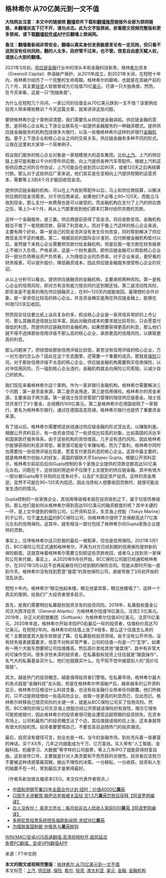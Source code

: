  <h2>格林希尔 从70亿美元到一文不值</h2> <p class="notice"><b>大陆网友注意：本文中的链接除 <a href="https://github.com/bannedbook/fanqiang" >翻墙</a>软件下载和<a href="https://github.com/killgcd/justmysocks/blob/master/README.md">翻墙推荐</a>链接外全部为禁网链接，未翻墙状态下打不开，请勿点击。此为文字版禁闻，欲看图文视频完整版和更多禁闻，请下载<a href="https://github.com/bannedbook/fanqiang">翻墙软件或APP</a>后翻墙上禁闻网。</p><p>备注：翻墙看新闻非常安全，翻墙以真实身份发表敏感言论有一定风险，但只看不说则没有任何风险，翻的人太多，政府管不过来，也不管。信息自由是天赋人权，请放心大胆的翻墙。</b></p>  <div class="entry"> <p id="conimg">2021年3月初，<a href="https://www.bannedbook.org/bnews/tag/%E4%BE%9B%E5%BA%94%E9%93%BE/" class="st_tag internal_tag" rel="tag" title="标签 供应链 下的日志">供应链</a><a href="https://www.bannedbook.org/bnews/tag/%E9%87%91%E8%9E%8D/" class="st_tag internal_tag" rel="tag" title="标签 金融 下的日志">金融</a>行业中的领头羊和金融科技新贵，格林<a href="https://www.bannedbook.org/bnews/tag/%E5%B8%8C%E5%B0%94/" class="st_tag internal_tag" rel="tag" title="标签 希尔 下的日志">希尔</a>资本（Greensill Capital）申请破产保护。从2011年成立，到2021年关闭，在短短十年内，格林希尔经历了一个完整的生命周期。格林希尔的巅峰，也就是在其破产前的几个月，其主要<a href="https://www.bannedbook.org/bnews/tag/%e6%8a%95%e8%b5%84/" class="st_tag internal_tag" rel="tag" title="标签 投资 下的日志">投资</a>人软银曾经为它估值70亿<a href="https://www.bannedbook.org/bnews/tag/%e7%be%8e%e5%85%83/" class="st_tag internal_tag" rel="tag" title="标签 美元 下的日志">美元</a>，可谓一只大独角兽。然而，在今天来看，这是一只“伪独角兽”。</p> <p>为什么在短短几个月间，一家公司的估值会从70亿美元跌到一文不值？该案例给投资人带来哪些教训？今天这篇文章，就来讲讲这些问题。</p> <p>要把格林希尔这个案例讲清楚，我们需要先从供应链金融讲起。供应链金融的意思，是将核心企业和上下游企业联系在一起提供金融服务的一种融资模式。提供供应链金融服务的机构包括很多大银行，以及一些像格林希尔这样的非银行<a href="https://www.bannedbook.org/bnews/tag/%E9%87%91%E8%9E%8D%E6%9C%BA%E6%9E%84/" class="st_tag internal_tag" rel="tag" title="标签 金融机构 下的日志">金融机构</a>。基于上下游企业和核心企业之间的交易关系，供应链金融有多种不同的形式。让我在这里和大家举一个简单例子。</p> <p>假设我们服务的核心企业对象是一家规模很大的造车集团，比如<a href="https://www.bannedbook.org/bnews/tag/%E4%B8%8A%E6%B1%BD/" class="st_tag internal_tag" rel="tag" title="标签 上汽 下的日志">上汽</a>。上汽的供应链上游可能有数以千计的零件供应商，向上汽提供各种汽车零配件。根据上汽和这些供应商之间的合作协议，上汽可能会在收到货以后90天，或者120天之后再结算付款。那么对于这些供应厂家来说，他们其实是在变相向上汽提供短期的运营资本，需要等上3到4个月才能回收现金流。</p> <p>提供供应链金融的机构，可以在上汽收到零配件以后，马上和供应商结算，以解决供应商的现金流需求。对于供应商来说，如果他们不必等上90~120天，而能立马收到现金，那么支付一些费用也是可以接受的。而金融机构在支付了上汽的供应商之后，等上3~4个月，再从上汽那里收到他们原本打算付给供货商的货款。</p>  <p>这样一个金融服务，是三赢。供应商提前获得了现金流，将应收款变现。金融机构相当于做了一笔短期贷款，获得了利息收入。而对于像上汽这样的核心企业来说，主要有两个好处。第一是自己的现金流并没有发生任何改变，同时帮助解决了供应商现金流不足的难题。第二、根据目前的国际会计准则，应付款被金融机构垫付以后，虽然接下来核心企业需要把货款付给金融机构，但是后面一笔欠款在财务报表上不被计入负债。严格来讲，这是一个财务漏洞，即供应链金融可以帮助核心企业将一部分负债移出资产负债表，人为降低企业的负债率。对于企业来说，更好看的财务报表，可以提升股价，降低融资成本，因此供应链金融服务很受核心企业的欢迎。</p> <p>从以上分析可以看出，提供供应链融资的金融机构，主要承担两种风险。第一是核心企业的信用风险，即对方有没有能力按合同约定到期还钱。第二是流动性风险，即资金是不是真的用在供应链融资上，在90~120天内就能收回。最理想的合作对象，是一家资信比较高的核心企业，并且资金确实是用在供应链金融上，能够在90到120天后收回。</p> <p>然而现实往往要比纸上谈兵复杂的多。假设核心企业是一家资信非常好的上市公司，那么其融资途径就比较丰富，因此对融资成本的要求就比较苛刻，只会愿意付很低的利息。而提供供应链融资的金融机构，如果想要获得更高的利息，那么他们就不得不选择那些信用评级不那么高的核心企业，承担更高的信用风险，以换取更高的利息。</p> <p>那么问题来了，把钱借给那些信用评级比较低，甚至没有信用评级的核心企业，万一对方违约怎么办？因此在这个生态圈里，还需要一个重要的成员，那就是<a href="https://www.bannedbook.org/bnews/tag/%E4%BF%9D%E9%99%A9/" class="st_tag internal_tag" rel="tag" title="标签 保险 下的日志">保险</a>公司。对于那些信用评级不太高的核心企业，供应链金融机构需要购买信用保险，以对冲信用风险。万一碰到核心企业违约，金融机构就会向保险公司索赔，以减少自己的损失。</p> <p>我们现在来看格林希尔这个案例。作为一家非银行金融机构，格林希尔需要解决三个问题：第一是资金来源，第二是资金用途，第三是信用保险。格林希尔的资金来源，主要来自于两方面。第一是瑞士信贷资管部门管理的瑞信供应链基金。瑞士信贷共发行了3个基金，总规模约100亿美元。第二是格林希尔在德国收购了一家银行，更名为格林希尔银行。通过在德国高息揽储，格林希尔银行也提供了重要资金来源。</p>  <p>有了钱以后，格林希尔需要把这些钱通过供应链金融的形式贷出去，以赚取利差。根据公开资料显示，有一些资金贷给了一些资信比较高的对象，比如英国的沃达丰和国家医疗服务体系。由于这些机构的资信很高，几乎没有违约风险，因此格林希尔能够获得的利息非常低，甚至很可能是亏本赚吆喝。而为了盈利，格林希尔同时也需要找一些信用评级比较差，愿意支付更高利息的核心企业。这其中最主要的，就是格林希尔创始人的好友，英国的钢铁大亨Sanjeev Gupta。根据公开资料显示，格林希尔前前后后向Gupta控制的多个家族企业提供的贷款总额高达50亿美元左右。问题在于，这些钱的用途并不仅限于上文提到的供应链金融。其中有很大一部分被Gupta用于并购同业竞争对手，以及扩大固定资产投资。这样的资金用途，显然不可能在90~120天内偿还。因此当债权人想要收回贷款时，就很可能会发生违约的情况。</p> <p>Gupta控制的一些家族企业，其信用等级根本就在投资级别之下，属于垃圾债券级别，那么他们是如何从格林希尔得到高达50亿美元的融资额度的呢？其中关键的一环，是上文中提到的保险公司。公开资料显示，东京海上控股（Tokyo Marine）的子公司，位于<a href="https://www.bannedbook.org/bnews/tag/%e6%be%b3%e5%a4%a7%e5%88%a9%e4%ba%9a/" class="st_tag internal_tag" rel="tag" title="标签 澳大利亚 下的日志">澳大利亚</a>的BCC保险公司，向格林希尔提供了总保额高达77亿美元左右的信用保险。这其中，就有相当一部分包括了格林希尔向Gupta家族企业提供的贷款。</p> <p>事实上，压垮格林希尔这只巨兽的最后一根稻草，恰恰是信用保险。2021年3月1日，BCC保险公司正式通知格林希尔，不再为对方已经到期的信用保险提供新的保险额度。这就意味着格林希尔需要立刻把这些贷款收回，或者马上找到另一家保险公司来代替。事实上，从2020年9月份开始，BCC保险公司就已经通知格林希尔，在2021年3月以后不会再延展任何已经到期的保险合同。但是从那时开始一直到今天，格林希尔没有找到愿意“接盘”的其他保险公司，直接导致了3月初开始的混乱状态。</p> <p>短短十年内，格林希尔“眼见他起朱楼，眼见他宴宾客，眼见他楼塌了”。这样一个真实的案例，给我们广大投资者很多启示。</p> <p>首先，是我们需要明白私募股权投资涉及的投资风险。2018年，私募股权基金公司泛大西洋投资（General Atlantic）为格林希尔估值16亿美元，注资2.5亿美元。2019年，孙正义的软银集团（Softbank）为格林希尔估值40亿美元，注资15亿美元。2020年年底，格林希尔开始寻找IPO前最后一轮的投资者，估值标价高达70亿美元。在短短2年内，格林希尔的估值上涨了4倍多。那么这个估值怎么来的呢？主要就是其大股东软银说了算。在私募股权投资领域，由于没有公开市场，没有财务报表披露要求，信息不对称非常严重，公司的估值一向是一门“玄学”。如果有一两个大股东想要把公司估值推高，然后高价卖给其他“接盘侠”，其中有非常大的可操作空间。很多涉世未深的投资者，在私募股权投资上往往就是“跟盘操作”，名气大的私募基金买什么，他们也就跟买什么，在不知不觉中接盘别人的“高价垃圾股”。</p>  <p>其次，越是热门的投资概念，越是值得投资者们警惕。在私募市场，格林希尔最大的卖点就是“金融科技”龙头股。但是在格林希尔申请破产后，越来越多的公开资料显示，格林希尔压根没什么科技含量，也没有给金融行业带来任何颠覆。他们所做的，只不过是把钱借给一些高风险企业，收取一些更高的利息而已，仅此而已。格林希尔转移自己借贷风险的关键一步，就是从BCC保险公司买了信用风险。然而，BCC保险的母公司东京海上控股已经公开质疑该保险的有效性，暗示它很有可能拒绝赔付，因此格林希尔的投资者很可能会遭受远超预期的投资损失。在资本市场上，公司和最热门的投资概念沾了个边，其估值就成倍的往上涨，这本身就带有很大的投机性。投资者要警惕自己，不要去盲目追随热门的投资潮流。</p> <p>最后，投资没有捷径可言，创业也是一样。当今的金融市场，到处充斥着一夜暴富的神话。买个XX币，几年之内就能成为千万、亿万富翁。买入带有“人工智能、金融科技、机器学习、大数据”等字样的公司股票，等上几年IPO了就能获得财富自由。这些宣传口号，主要就是针对人类贪婪和不劳而获的劣根性。投资者应该努力不要被这种诱惑蒙蔽双眼，做出不理性的决策。一分耕耘，一分收获。投资和人生的输赢不在一时，笑到最后才是笑得最好。</p> <p>（作者系新加坡五福资本CEO。本文仅代表作者观点。）</p> <ul class='op-related-articles' title='相关阅读'> <li><a href='https://www.bannedbook.org/bnews/headline/20210328/1514097.html' target='_blank'>中国和伊朗签署25年全面合作计划 纽时：价值4000亿<b>美元</b></a></li> <li><a href='https://www.bannedbook.org/bnews/cnnews/20210327/1513844.html' target='_blank'>只因不关闭餐馆 披萨店老板被关监狱 交1.5万<b>美元</b>罚款后获释【阿波罗网编译】</a></li> <li><a href='https://www.bannedbook.org/bnews/cnnews/20210327/1513800.html' target='_blank'>白人没有份！ 奥克兰市长：每月给非白人低收入家庭500<b>美元</b>【阿波罗网编译】</a></li> <li><a href='https://www.bannedbook.org/bnews/cnnews/20210327/1513799.html' target='_blank'>多明尼恩投票系统控告福斯新闻网 求偿16亿<b>美元</b></a></li> <li><a href='https://www.bannedbook.org/bnews/headline/20210327/1513775.html' target='_blank'>为摆脱美国制裁 中俄急与<b>美元</b>脱钩</a></li> </ul> <p class="texttj"> <a href="https://github.com/bannedbook/fanqiang/wiki/V2ray%E6%9C%BA%E5%9C%BA" target="_blank">WIN/MAC/安卓/iOS高速翻墙:高清视频秒开,超低延迟</a><br/> <a href="https://github.com/bannedbook/fanqiang/wiki/%E7%A6%81%E9%97%BB%E7%BD%91%E5%AE%89%E5%8D%93%E7%BF%BB%E5%A2%99%E6%96%B0%E9%97%BBAPP" target="_blank">免费PC翻墙、安卓VPN翻墙APP</a></p><p> 来源：FT中文网 </p> <a name='sharetosocial'></a>       <div><b>本文的图文或视频完整版</b>：<a href='https://www.bannedbook.org/bnews/comments/20210328/1514216.html'>格林希尔 从70亿美元到一文不值</a></div>  </div><!--END ENTRY--> <div class="postfooter"> <div>本文标签：<a href="https://www.bannedbook.org/bnews/tag/%E4%B8%8A%E6%B1%BD/" rel="tag">上汽</a>, <a href="https://www.bannedbook.org/bnews/tag/%E4%BE%9B%E5%BA%94%E9%93%BE/" rel="tag">供应链</a>, <a href="https://www.bannedbook.org/bnews/tag/%E4%BF%9D%E9%99%A9/" rel="tag">保险</a>, <a href="https://www.bannedbook.org/bnews/tag/%E5%B8%8C%E5%B0%94/" rel="tag">希尔</a>, <a href="https://www.bannedbook.org/bnews/tag/%e6%8a%95%e8%b5%84/" rel="tag">投资</a>, <a href="https://www.bannedbook.org/bnews/tag/%e6%be%b3%e5%a4%a7%e5%88%a9%e4%ba%9a/" rel="tag">澳大利亚</a>, <a href="https://www.bannedbook.org/bnews/tag/%e7%be%8e%e5%85%83/" rel="tag">美元</a>, <a href="https://www.bannedbook.org/bnews/tag/%E9%87%91%E8%9E%8D/" rel="tag">金融</a>, <a href="https://www.bannedbook.org/bnews/tag/%E9%87%91%E8%9E%8D%E6%9C%BA%E6%9E%84/" rel="tag">金融机构</a></div>  </div><!--END POSTFOOTER--> 